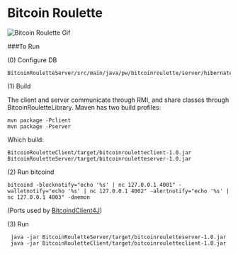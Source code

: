 # Bitcoin Roulette

![Bitcoin Roulette Gif](BitcoinRoulette.gif)


###To Run

(0) Configure DB

```
BitcoinRouletteServer/src/main/java/pw/bitcoinroulette/server/hibernate.cfg.xml
```



(1) Build

The client and server communicate through RMI, and share classes through BitcoinRouletteLibrary.  Maven has two build profiles:
```
mvn package -Pclient
mvn package -Pserver
```

Which build:

```
BitcoinRouletteClient/target/bitcoinrouletteclient-1.0.jar
BitcoinRouletteServer/target/bitcoinrouletteserver-1.0.jar
```

(2) Run bitcoind

```
bitcoind -blocknotify="echo '%s' | nc 127.0.0.1 4001" -walletnotify="echo '%s' | nc 127.0.0.1 4002" -alertnotify="echo '%s' | nc 127.0.0.1 4003" -daemon
```

(Ports used by [BitcoindClient4J](https://github.com/johannbarbie/BitcoindClient4J#blockchain-events))

(3) Run

```
 java -jar BitcoinRouletteServer/target/bitcoinrouletteserver-1.0.jar
 java -jar BitcoinRouletteClient/target/bitcoinrouletteclient-1.0.jar
```


